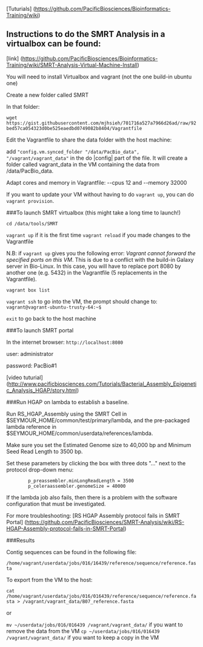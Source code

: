 
[Tuturials] (https://github.com/PacificBiosciences/Bioinformatics-Training/wiki)

## Instructions to do the SMRT Analysis in a virtualbox can be found:
[link] (https://github.com/PacificBiosciences/Bioinformatics-Training/wiki/SMRT-Analysis-Virtual-Machine-Install)

You will need to install Virtualbox and vagrant (not the one build-in ubuntu one)

Create a new folder called SMRT

In that folder:

```wget https://gist.githubusercontent.com/mjhsieh/701716a527a7966d26ad/raw/92bed57ca054323d0be525eaedbd0749082b8404/Vagrantfile```

Edit the Vagrantfile to share the data folder with the host machine: 

add `"config.vm.synced_folder "/data/PacBio_data", "/vagrant/vagrant_data"` in the do |config| part of the file. It will create a folder called vagrant_data in the VM containing the data from /data/PacBio_data. 

Adapt cores and memory in Vagrantfile:
--cpus 12 and --memory 32000

If you want to update your VM without having to do `vagrant up`, you can do `vagrant provision`. 


###To launch SMRT virtualbox (this might take a long time to launch!)

`cd /data/tools/SMRT`

`vagrant up` if it is the first time 
`vagrant reload` if you made changes to the Vagrantfile

N.B: if `vagrant up` gives you the following error: *Vagrant cannot forward the specified ports on this VM*. This is due to a conflict with the build-in Galaxy server in Bio-Linux. In this case, you will have to replace port 8080 by another one (e.g. 5432) in the Vagrantfile (5 replacements in the Vagrantfile).

`vagrant box list`

`vagrant ssh` to go into the VM, the prompt should change to: ```vagrant@vagrant-ubuntu-trusty-64:~$```

`exit` to go back to the host machine 

###To launch SMRT portal 

In the internet browser: `http://localhost:8080`

user: administrator

password: PacBio#1 

[video tuturial] (http://www.pacificbiosciences.com/Tutorials/Bacterial_Assembly_Epigenetic_Analysis_HGAP/story.html)

###Run HGAP on lambda to establish a baseline.

Run RS_HGAP_Assembly using the SMRT Cell in $SEYMOUR_HOME/common/test/primary/lambda, and the pre-packaged lambda reference in $SEYMOUR_HOME/common/userdata/references/lambda. 

Make sure you set the Estimated Genome size to 40,000 bp and Minimum Seed Read Length to 3500 bp. 

Set these parameters by clicking the box with three dots "..." next to the protocol drop-down menu:

            p_preassembler.minLongReadLength = 3500
            p_celeraassembler.genomeSize = 40000  

If the lambda job also fails, then there is a problem with the software configuration that must be investigated. 

For more troubleshooting: 
[RS HGAP Assembly protocol fails in SMRT Portal] (https://github.com/PacificBiosciences/SMRT-Analysis/wiki/RS-HGAP-Assembly-protocol-fails-in-SMRT-Portal)

###Results

Contig sequences can be found in the following file:

`/home/vagrant/userdata/jobs/016/16439/reference/sequence/reference.fasta`

To export from the VM to the host:

`cat /home/vagrant/userdata/jobs/016/016439/reference/sequence/reference.fasta > /vagrant/vagrant_data/B07_reference.fasta`

or 

`mv ~/userdata/jobs/016/016439 /vagrant/vagrant_data/` if you want to remove the data from the VM
`cp ~/userdata/jobs/016/016439 /vagrant/vagrant_data/` if you want to keep a copy in the VM
